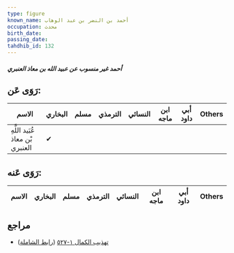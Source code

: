 ```yaml
---
type: figure
known_name: أحمد بن النضر بن عبد الوهاب
occupation: محدث
birth_date:
passing_date:
tahdhib_id: 132
---
```

##### أحمد غير منسوب عن عبيد الله بن معاذ العنبري

## رَوَى عَن:
| الاسم                           | البخاري | مسلم | الترمذي | النسائي | ابن ماجه | أبي داود | Others |
| ------------------------------- | ------- | ---- | ------- | ------- | -------- | -------- | ------ |
| عُبَيد اللَّهِ بْن معاذ العنبري | ✔       |      |         |         |          |          |        |
## رَوَى عَنه:
| الاسم | البخاري | مسلم | الترمذي | النسائي | ابن ماجه | أبي داود | Others |
| ----- | ------- | ---- | ------- | ------- | -------- | -------- | ------ |
## مراجع
- [تهذيب الكمال ١-٥٢٧](obsidian://open?vault=Tahdhib-al-Kamal&file=Figures/١٣٢-أحمد%20غير%20منسوب%20عن%20عبيد%20الله%20بن%20معاذ%20العنبري) ([رابط الشاملة](https://shamela.ws/book/3722/526))